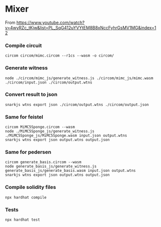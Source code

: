 # Mixer
From https://www.youtube.com/watch?v=4wyRZc_tKjw&list=PL_SqG412uYVYtEM8B8xNccFyhrGsMV1MG&index=12
### Compile circuit 
```shell
circom circom/mimc.circom --r1cs --wasm -o circom/
```

### Generate witness
```shell
node ./circom/mimc_js/generate_witness.js ./circom/mimc_js/mimc.wasm ./circom/input.json ./circom/output.wtns
```

### Convert result to json 
```shell
snarkjs wtns export json ./circom/output.wtns ./circom/output.json 
```

### Same for feistel 
```shell
circom MiMC5Sponge.circom --wasm
node ./MiMC5Sponge_js/generate_witness.js ./MiMC5Sponge_js/MiMC5Sponge.wasm input.json output.wtns
snarkjs wtns export json output.wtns output.json
```

### Same for pedersen
```shell
circom generate_basis.circom --wasm
node generate_basis_js/generate_witness.js generate_basis_js/generate_basis.wasm input.json output.wtns
snarkjs wtns export json output.wtns output.json
```

### Compile solidity files
```shell
npx hardhat compile
```

### Tests
```shell
npx hardhat test
```


